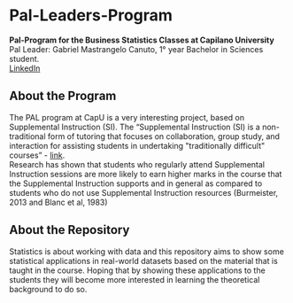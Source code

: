 # Pal-Leaders-Program
**Pal-Program for the Business Statistics Classes at Capilano University** </br>
Pal Leader: Gabriel Mastrangelo Canuto, 1° year Bachelor in Sciences student.</br>
[LinkedIn](https://www.linkedin.com/in/gabriel-canuto/)

## About the Program
The PAL program at CapU is a very interesting project, based on Supplemental Instruction (SI).
The “Supplemental Instruction (SI) is a non-traditional form of tutoring that focuses on collaboration, group study, and interaction for assisting students in undertaking "traditionally difficult" courses” - [link](https://www.txstate.edu/slac/suppinst/about.html). </br>
Research has shown that students who regularly attend Supplemental Instruction sessions are more likely to earn higher marks in the course that the Supplemental Instruction supports and in general as compared to students who do not use Supplemental Instruction resources (Burmeister, 2013 and Blanc et al, 1983)

## About the Repository
Statistics is about working with data and this repository aims to show some statistical applications in real-world datasets based on the material that is taught in the course.
Hoping that by showing these applications to the students they will become more interested in learning the theoretical background to do so.
